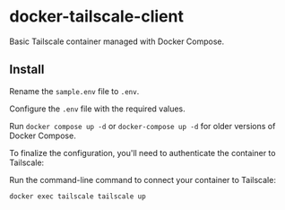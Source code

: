 # docker-tailscale-client
Basic Tailscale container managed with Docker Compose.



## Install

Rename the ``sample.env`` file to ``.env``.

Configure the ``.env`` file with the required values.

Run ``docker compose up -d`` or ``docker-compose up -d`` for older versions of Docker Compose.

To finalize the configuration, you'll need to authenticate the container to Tailscale:



Run the command-line command to connect your container to Tailscale:

```shell
docker exec tailscale tailscale up
```
